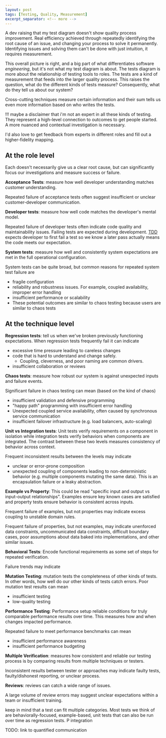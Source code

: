 ```yaml
---
layout: post
tags: [Testing, Quality, Measurement]
excerpt_separator: <!-- more -->
---
```


A dev raising that my test diagram doesn't show quality process improvement. Real efficiency achieved through repeatedly identifying the root cause of an issue, and changing your process to solve it permanently. Identifying issues and solving them can't be done with just intuition, it requires measurement.

This overall picture is right, and a big part of what differentiates software *engineering*, but it's not what my test diagram is about. The tests diagram is more about the relationship of testing tools to roles. The tests are a kind of measurement that feeds into the larger quality process. This raises the question, what do the different kinds of tests measure? Consequently, what do they tell us about our system?

<!-- I think I might need to pair down the excerpt -->

<!-- more -->

<!-- todo --> Cross-cutting techniques measure certain information and their sum tells us even more information based on who writes the tests.

!!! maybe a disclaimer that i'm not an expert in all these kinds of testing. They represent a high-level connection to outcomes to get people started. A more nuanced and contextual investigation is necessary.

I'd also love to get feedback from experts in different roles and fill out a higher-fidelity mapping.

## At the role level

Each doesn't necessarily give us a clear root cause, but can significantly focus our investigations and measure success or failure.

**Acceptance Tests**: measure how well developer understanding matches customer understanding.

Repeated failure of acceptance tests often suggest insufficient or unclear customer-developer communication.

**Developer tests**: measure how well code matches the developer's mental model. 

Repeated failure of developer tests often indicate code quality and maintainability issues. Failing tests are expected during development. [TDD](todo) expects developer to first fail a test so we know a later pass actually means the code meets our expectation.

**System tests**: measure how well and consistently system expectations are met in the full operational configuration.

System tests can be quite broad, but common reasons for repeated system test failure are
- fragile configuration
- reliability and robustness issues. For example, coupled availability, improper error handling
- insufficient performance or scalability
- These potential outcomes are similar to chaos testing because users are similar to chaos tests

## At the technique level

**Regression tests**: tell us when we've broken previously functioning expectations. When regression tests frequently fail it can indicate
- excessive time pressure leading to careless changes
- code that is hard to understand and change safely.
  - Coupling, cleverness, and poor naming are common drivers. 
- insufficient collaboration or reviews


**Chaos tests**: measure how robust our system is against unexpected inputs and failure events.

Significant failure in chaos testing can mean (based on the kind of chaos)
- insufficient validation and defensive programming
- "happy path" programming with insufficient error handling
- Unexpected coupled service availability, often caused by synchronous service communication
- insufficient failover infrastructure (e.g. load balancers, auto-scaling)

**Unit vs Integration tests**: Unit tests verify requirements on a component in isolation while integration tests verify behaviors when components are integrated. The contrast between these two levels measures consistency of behavior across context.

Frequent inconsistent results between the levels may indicate
- unclear or error-prone composition
- unexpected coupling of components leading to non-deterministic behavior (e.g. multiple components mutating the same data). This is an encapsulation failure or a leaky abstraction.

**Example vs Property**: This could be read "specific input and output vs input-output relationships". Examples ensure key known cases are satisfied and property tests ensure behavior is consistent across inputs.

Frequent failure of examples, but not properties may indicate excess coupling to unstable domain rules.

Frequent failure of properties, but not examples, may indicate unenforced data constraints, uncommunicated data constraints, difficult boundary cases, poor assumptions about data baked into implementations, and other similar issues.

**Behavioral Tests**: Encode functional requirements as some set of steps for repeated verification. 

Failure trends may indicate
<!-- TODO -->
<!-- - unstable requirements
- Code quality issues like coupled 
-  -->

**Mutation Testing**: mutation tests the completeness of other kinds of tests. In other words, how well do our other kinds of tests catch errors. Poor mutation test results can mean
- insufficient testing
- low-quality testing

**Performance Testing**: Performance setup reliable conditions for truly comparable performance results over time. This measures how and when changes impacted performance.

Repeated failure to meet performance benchmarks can mean
- insufficient performance awareness
- insufficient performance budgeting

**Multiple Verification**: measures how consistent and reliable our testing process is by comparing results from multiple techniques or testers.

Inconsistent results between tester or approaches may indicate faulty tests, faulty/dishonest reporting, or unclear process.

**Reviews**: reviews can catch a wide range of issues.

A large volume of review errors may suggest unclear expectations within a team or insufficient training.

keep in mind that a test can fit multiple categories. Most tests we think of are behaviorally-focused, example-based, unit tests that can also be run over time as regression tests. P integration


TODO: link to quantified communication